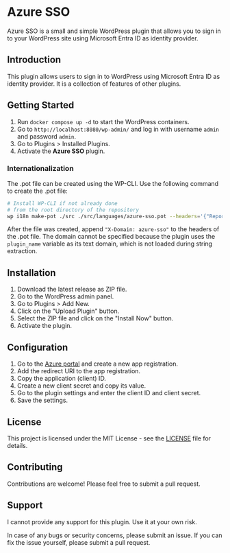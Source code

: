 # Azure SSO
Azure SSO is a small and simple WordPress plugin that allows you to sign in to your WordPress site using Microsoft Entra ID as identity provider.

## Introduction
This plugin allows users to sign in to WordPress using Microsoft Entra ID as identity provider.
It is a collection of features of other plugins.

## Getting Started
1. Run `docker compose up -d` to start the WordPress containers.
1. Go to `http://localhost:8080/wp-admin/` and log in with username `admin` and password `admin`.
2. Go to Plugins > Installed Plugins.
3. Activate the **Azure SSO** plugin.

### Internationalization
The .pot file can be created using the WP-CLI.
Use the following command to create the .pot file:
```bash
# Install WP-CLI if not already done
# from the root directory of the repository
wp i18n make-pot ./src ./src/languages/azure-sso.pot --headers='{"Report-Msgid-Bugs-To":"https://github.com/Sportclub-Schneisingen/azure-sso-wordpress-plugin"}' --ignore-domain
```

After the file was created, append `"X-Domain: azure-sso"` to the headers of the .pot file.
The domain cannot be specified because the plugin uses the `plugin_name` variable as its text domain, which is not loaded during string extraction.

## Installation
1. Download the latest release as ZIP file.
1. Go to the WordPress admin panel.
1. Go to Plugins > Add New.
1. Click on the "Upload Plugin" button.
1. Select the ZIP file and click on the "Install Now" button.
1. Activate the plugin.

## Configuration
1. Go to the [Azure portal](https://portal.azure.com/) and create a new app registration.
1. Add the redirect URI to the app registration.
1. Copy the application (client) ID.
1. Create a new client secret and copy its value.
1. Go to the plugin settings and enter the client ID and client secret.
1. Save the settings.

## License
This project is licensed under the MIT License - see the [LICENSE](LICENSE) file for details.

## Contributing
Contributions are welcome! Please feel free to submit a pull request.

## Support
I cannot provide any support for this plugin. Use it at your own risk.

In case of any bugs or security concerns, please submit an issue.
If you can fix the issue yourself, please submit a pull request.
